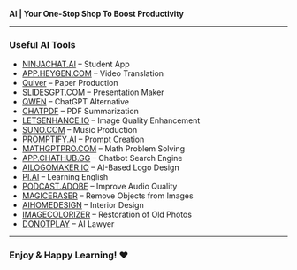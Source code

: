 **AI | Your One-Stop Shop To Boost Productivity**

---

### Useful AI Tools

- [NINJACHAT.AI](https://ninjachat.ai/) – Student App
- [APP.HEYGEN.COM](http://APP.HEYGEN.COM) – Video Translation
- [Quiver](https://quiver.com/) – Paper Production
- [SLIDESGPT.COM](http://SLIDESGPT.COM) – Presentation Maker
- [QWEN](https://qwen.com/) – ChatGPT Alternative
- [CHATPDF](https://chatpdf.com/) – PDF Summarization
- [LETSENHANCE.IO](http://LETSENHANCE.IO) – Image Quality Enhancement
- [SUNO.COM](http://SUNO.COM) – Music Production
- [PROMPTIFY.AI](https://promptify.ai/) – Prompt Creation
- [MATHGPTPRO.COM](http://MATHGPTPRO.COM) – Math Problem Solving
- [APP.CHATHUB.GG](https://app.chathub.gg/) – Chatbot Search Engine
- [AILOGOMAKER.IO](http://AILOGOMAKER.IO) – AI-Based Logo Design
- [PI.AI](https://pi.ai/) – Learning English
- [PODCAST.ADOBE](https://podcast.adobe.com/) – Improve Audio Quality
- [MAGICERASER](https://magiceraser.io/) – Remove Objects from Images
- [AIHOMEDESIGN](https://aihomedesign.com/) – Interior Design
- [IMAGECOLORIZER](https://imagecolorizer.com/) – Restoration of Old Photos
- [DONOTPLAY](https://donotplay.ai/) – AI Lawyer

---

### Enjoy & Happy Learning! ❤️

